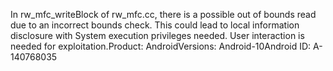 In rw_mfc_writeBlock of rw_mfc.cc, there is a possible out of bounds read due to an incorrect bounds check. This could lead to local information disclosure with System execution privileges needed. User interaction is needed for exploitation.Product: AndroidVersions: Android-10Android ID: A-140768035